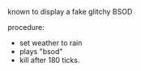 
known to display a fake glitchy BSOD


procedure:
- set weather to rain
- plays "bsod"
- kill after 180 ticks.
